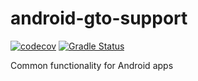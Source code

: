 # android-gto-support
[![codecov](https://codecov.io/gh/CruGlobal/android-gto-support/branch/master/graph/badge.svg)](https://codecov.io/gh/CruGlobal/android-gto-support)
[![Gradle Status](https://gradleupdate.appspot.com/CruGlobal/android-gto-support/status.svg)](https://gradleupdate.appspot.com/CruGlobal/android-gto-support/status)

Common functionality for Android apps
